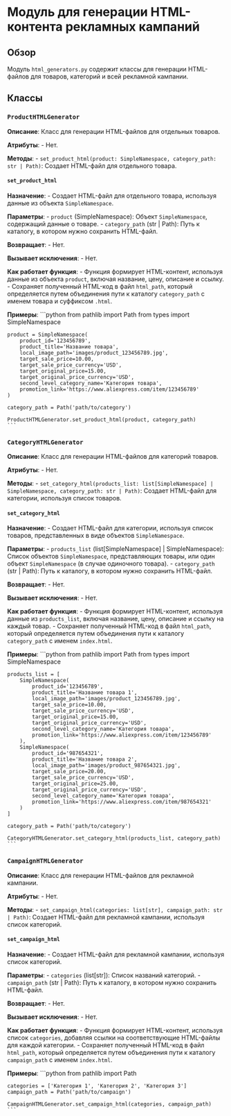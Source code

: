 # Модуль для генерации HTML-контента рекламных кампаний

## Обзор

Модуль `html_generators.py` содержит классы для генерации HTML-файлов для товаров, категорий и всей рекламной кампании. 

## Классы

### `ProductHTMLGenerator`

**Описание**:  Класс для генерации HTML-файлов для отдельных товаров.

**Атрибуты**: 
    - Нет.

**Методы**:
    - `set_product_html(product: SimpleNamespace, category_path: str | Path)`: Создает HTML-файл для отдельного товара.

#### `set_product_html`

**Назначение**: 
    - Создает HTML-файл для отдельного товара, используя данные из объекта `SimpleNamespace`.

**Параметры**:
    - `product` (SimpleNamespace): Объект `SimpleNamespace`, содержащий данные о товаре. 
    - `category_path` (str | Path): Путь к каталогу, в котором нужно сохранить HTML-файл.

**Возвращает**:
    - Нет.

**Вызывает исключения**:
    - Нет.

**Как работает функция**:
    - Функция формирует HTML-контент, используя данные из объекта `product`, включая название, цену, описание и ссылку.
    - Сохраняет полученный HTML-код в файл `html_path`, который определяется путем объединения пути к каталогу `category_path` с именем товара и суффиксом `.html`.

**Примеры**:
    ```python
    from pathlib import Path
    from types import SimpleNamespace

    product = SimpleNamespace(
        product_id='123456789',
        product_title='Название товара',
        local_image_path='images/product_123456789.jpg',
        target_sale_price=10.00,
        target_sale_price_currency='USD',
        target_original_price=15.00,
        target_original_price_currency='USD',
        second_level_category_name='Категория товара',
        promotion_link='https://www.aliexpress.com/item/123456789'
    )

    category_path = Path('path/to/category')

    ProductHTMLGenerator.set_product_html(product, category_path)
    ```

### `CategoryHTMLGenerator`

**Описание**: Класс для генерации HTML-файлов для категорий товаров.

**Атрибуты**: 
    - Нет.

**Методы**:
    - `set_category_html(products_list: list[SimpleNamespace] | SimpleNamespace, category_path: str | Path)`: Создает HTML-файл для категории, используя список товаров.

#### `set_category_html`

**Назначение**: 
    - Создает HTML-файл для категории, используя список товаров, представленных в виде объектов `SimpleNamespace`.

**Параметры**:
    - `products_list` (list[SimpleNamespace] | SimpleNamespace): Список объектов `SimpleNamespace`, представляющих товары, или один объект `SimpleNamespace` (в случае одиночного товара).
    - `category_path` (str | Path): Путь к каталогу, в котором нужно сохранить HTML-файл.

**Возвращает**:
    - Нет.

**Вызывает исключения**:
    - Нет.

**Как работает функция**:
    - Функция формирует HTML-контент, используя данные из `products_list`, включая название, цену, описание и ссылку на каждый товар.
    - Сохраняет полученный HTML-код в файл `html_path`, который определяется путем объединения пути к каталогу `category_path` с именем `index.html`.

**Примеры**:
    ```python
    from pathlib import Path
    from types import SimpleNamespace

    products_list = [
        SimpleNamespace(
            product_id='123456789',
            product_title='Название товара 1',
            local_image_path='images/product_123456789.jpg',
            target_sale_price=10.00,
            target_sale_price_currency='USD',
            target_original_price=15.00,
            target_original_price_currency='USD',
            second_level_category_name='Категория товара',
            promotion_link='https://www.aliexpress.com/item/123456789'
        ),
        SimpleNamespace(
            product_id='987654321',
            product_title='Название товара 2',
            local_image_path='images/product_987654321.jpg',
            target_sale_price=20.00,
            target_sale_price_currency='USD',
            target_original_price=25.00,
            target_original_price_currency='USD',
            second_level_category_name='Категория товара',
            promotion_link='https://www.aliexpress.com/item/987654321'
        )
    ]

    category_path = Path('path/to/category')

    CategoryHTMLGenerator.set_category_html(products_list, category_path)
    ```

### `CampaignHTMLGenerator`

**Описание**:  Класс для генерации HTML-файлов для рекламной кампании.

**Атрибуты**: 
    - Нет.

**Методы**:
    - `set_campaign_html(categories: list[str], campaign_path: str | Path)`: Создает HTML-файл для рекламной кампании, используя список категорий.

#### `set_campaign_html`

**Назначение**: 
    - Создает HTML-файл для рекламной кампании, используя список категорий.

**Параметры**:
    - `categories` (list[str]): Список названий категорий.
    - `campaign_path` (str | Path): Путь к каталогу, в котором нужно сохранить HTML-файл.

**Возвращает**:
    - Нет.

**Вызывает исключения**:
    - Нет.

**Как работает функция**:
    - Функция формирует HTML-контент, используя список `categories`, добавляя ссылки на соответствующие HTML-файлы для каждой категории.
    - Сохраняет полученный HTML-код в файл `html_path`, который определяется путем объединения пути к каталогу `campaign_path` с именем `index.html`.

**Примеры**:
    ```python
    from pathlib import Path

    categories = ['Категория 1', 'Категория 2', 'Категория 3']
    campaign_path = Path('path/to/campaign')

    CampaignHTMLGenerator.set_campaign_html(categories, campaign_path)
    ```